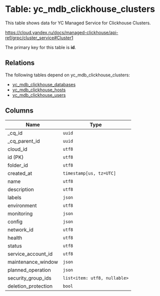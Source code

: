 # Table: yc_mdb_clickhouse_clusters

This table shows data for YC Managed Service for Clickhouse Clusters.

https://cloud.yandex.ru/docs/managed-clickhouse/api-ref/grpc/cluster_service#Cluster1

The primary key for this table is **id**.

## Relations

The following tables depend on yc_mdb_clickhouse_clusters:
  - [yc_mdb_clickhouse_databases](yc_mdb_clickhouse_databases.md)
  - [yc_mdb_clickhouse_hosts](yc_mdb_clickhouse_hosts.md)
  - [yc_mdb_clickhouse_users](yc_mdb_clickhouse_users.md)

## Columns

| Name          | Type          |
| ------------- | ------------- |
|_cq_id|`uuid`|
|_cq_parent_id|`uuid`|
|cloud_id|`utf8`|
|id (PK)|`utf8`|
|folder_id|`utf8`|
|created_at|`timestamp[us, tz=UTC]`|
|name|`utf8`|
|description|`utf8`|
|labels|`json`|
|environment|`utf8`|
|monitoring|`json`|
|config|`json`|
|network_id|`utf8`|
|health|`utf8`|
|status|`utf8`|
|service_account_id|`utf8`|
|maintenance_window|`json`|
|planned_operation|`json`|
|security_group_ids|`list<item: utf8, nullable>`|
|deletion_protection|`bool`|
